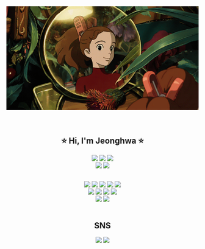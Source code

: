 <div align="center">
  <img src = "GIF1.gif"/><br>
  <br>
  <br>

  ## ⭐ Hi, I'm Jeonghwa ⭐ 
  <img src="https://img.shields.io/badge/Google-ORTools-F8EBF6?style=for-the-badge=Google-ORTools&logoColor=white"> 
  <img src="https://img.shields.io/badge/Simulation-FFDB7B?style=for-the-badge=Simulation&logoColor=white">
  <img src="https://img.shields.io/badge/Optimization-FFE7B4?style=for-the-badge=Optimization&logoColor=white">
  <br>
  <img src="https://img.shields.io/badge/Scheduling-E7FAD8?style=for-the-badge=Scheduling&logoColor=white">
  <img src="https://img.shields.io/badge/Modeling-D8E7FA?style=for-the-badge=Modeling&logoColor=white">

  <br>
  <br> 
  <p align="center"><img src="https://img.shields.io/badge/C Sharp-F4C5B8?style=for-the-badge=C Sharp&logo=C Sharp&logoColor=white">
  <img src="https://img.shields.io/badge/Unity-F3FF7B?style=for-the-badge=Unity&logo=Unity&logoColor=white">
  <img src="https://img.shields.io/badge/Python-967BDC?style=for-the-badge=Python&logo=Python&logoColor=white">
  <img src="https://img.shields.io/badge/VSCode-90A7E6?style=for-the-badge=Visual Studio Code&logo=Visual Studio Code&logoColor=white">
  <img src="https://img.shields.io/badge/CPLEX-CBEAF6?style=for-the-badge=CPLEX&logoColor=white">
  <br>
  <img src="https://img.shields.io/badge/Numpy-C4F5E4?style=for-the-badge=Numpy&logo=Numpy&logoColor=white">
  <img src="https://img.shields.io/badge/Pandas-D8BFD8?style=for-the-badge=Pandas&logo=Pandas&logoColor=white">
  <img src="https://img.shields.io/badge/Pixyz-EFAFB8?style=for-the-badge=Pixyz&logoColor=white">
  <img src="https://img.shields.io/badge/Blender-9399F0?style=for-the-badge=Blender&logoColor=white">
  <br>

  <img src="https://img.shields.io/badge/Notion-515D69?style=for-the-badge=Notion&logo=Notion&logoColor=white">
  <img src="https://img.shields.io/badge/GitHub-000000?style=for-the-badge=GitHub&logo=GitHub&logoColor=white">


  <br>
  <br> 

  ## SNS 
  <a href="mailto:qpqp8558@gmail.com"><img src="https://img.shields.io/badge/Gmail-F4D1A4?style=for-the-badge=Gmail&logo=Gmail&logoColor=white&link=mailto:qpqp8558@gmail.com"></a>
  <a href="https://www.notion.so/ppurify/About-Me-8776741988a54281a48998f99c41affc?pvs=4"><img src="https://img.shields.io/badge/Portfolio-ECD669?style=for-the-badge=Notion&logo=Notion&logoColor=white&link=https://www.notion.so/ppurify/About-Me-8776741988a54281a48998f99c41affc?pvs=4"></a>

</div>

 
  
<!--
**ppurify/ppurify** is a ✨ _special_ ✨ repository because its `README.md` (this file) appears on your GitHub profile.

# Color
https://colorate.azurewebsites.net/ko/Color/FFE7B4
F4D1A4
E1F3FB
EDBABA
<img src="https://img.shields.io/badge/C Sharp-EDBABA?style=flat&logo=C Sharp&logoColor=white"/>


Here are some ideas to get you started:

- 🔭 I’m currently working on ...
- 🌱 I’m currently learning ...
- 👯 I’m looking to collaborate on ...
- 🤔 I’m looking for help with ...
- 💬 Ask me about ...
- 📫 How to reach me: ...
- 😄 Pronouns: ...
- ⚡ Fun fact: ...
-->
